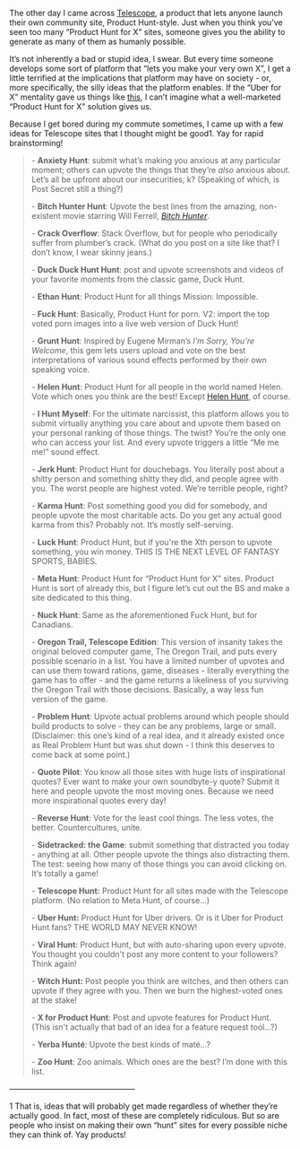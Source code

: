 <p>The other day I came across <a href="http://www.telescopeapp.org">Telescope</a>, a product that lets anyone launch their own community site, Product Hunt-style. Just when you think you’ve seen too many “Product Hunt for X” sites, someone gives you the ability to generate as many of them as humanly possible.</p><p>It’s not inherently a bad or stupid idea, I swear. But every time someone develops some sort of platform that “lets you make your very own X”, I get a little terrified at the implications that platform may have on society - or, more specifically, the silly ideas that the platform enables. If the “Uber for X” mentality gave us things like <a href="http://www.bottlestonightapp.com">this</a>, I can’t imagine what a well-marketed “Product Hunt for X” solution gives us.</p><p>Because I get bored during my commute sometimes, I came up with a few ideas for Telescope sites that I thought might be good1. Yay for rapid brainstorming!</p><blockquote><p>-	<strong>Anxiety Hunt</strong>: submit what’s making you anxious at any particular moment; others can upvote the things that they’re <em>also</em> anxious about. Let’s all be upfront about our insecurities, k? (Speaking of which, is Post Secret still a thing?)</p><p>-	<strong>Bitch Hunter Hunt</strong>: Upvote the best lines from the amazing, non-existent movie starring Will Ferrell, <em><a href="https://www.youtube.com/watch?v=qLa_beHZfws">Bitch Hunter</a></em>.</p><p>-	<strong>Crack Overflow</strong>: Stack Overflow, but for people who periodically suffer from plumber’s crack. (What do you post on a site like that? I don’t know, I wear skinny jeans.)</p><p>-	<strong>Duck Duck Hunt Hunt</strong>: post and upvote screenshots and videos of your favorite moments from the classic game, Duck Hunt.</p><p>-	<strong>Ethan Hunt</strong>: Product Hunt for all things Mission: Impossible.&nbsp;</p><p>-	<strong>Fuck Hunt</strong>: Basically, Product Hunt for porn. V2: import the top voted porn images into a live web version of Duck Hunt!</p><p>-	<strong>Grunt Hunt</strong>: Inspired by Eugene Mirman’s <em>I’m Sorry, You’re Welcome</em>, this gem lets users upload and vote on the best interpretations of various sound effects performed by their own speaking voice.&nbsp;</p><p>-	<strong>Helen Hunt</strong>: Product Hunt for all people in the world named Helen. Vote which ones you think are the best! Except <a href="https://en.wikipedia.org/wiki/Helen_Hunt">Helen Hunt</a>, of course.</p><p>-	<strong>I Hunt Myself</strong>: For the ultimate narcissist, this platform allows you to submit virtually anything you care about and upvote them based on your personal ranking of those things. The twist? You’re the only one who can access your list. And every upvote triggers a little “Me me me!” sound effect.</p><p>-	<strong>Jerk Hunt</strong>: Product Hunt for douchebags. You literally post about a shitty person and something shitty they did, and people agree with you. The worst people are highest voted. We’re terrible people, right?</p><p>-	<strong>Karma Hunt</strong>: Post something good you did for somebody, and people upvote the most charitable acts. Do you get any actual good karma from this? Probably not. It’s mostly self-serving.</p><p>-	<strong>Luck Hunt</strong>: Product Hunt, but if you're the Xth person to upvote something, you win money. THIS IS THE NEXT LEVEL OF FANTASY SPORTS, BABIES.</p><p>-	<strong>Meta Hunt</strong>: Product Hunt for “Product Hunt for X” sites. Product Hunt is sort of already this, but I figure let’s cut out the BS and make a site dedicated to this thing.</p><p>-	<strong>Nuck Hunt</strong>: Same as the aforementioned Fuck Hunt, but for Canadians.&nbsp;</p><p>-	<strong>Oregon Trail, Telescope Edition</strong>: This version of insanity takes the original beloved computer game, The Oregon Trail, and puts every possible scenario in a list. You have a limited number of upvotes and can use them toward rations, game, diseases - literally everything the game has to offer - and the game returns a likeliness of you surviving the Oregon Trail with those decisions. Basically, a way less fun version of the game.</p><p>-	<strong>Problem Hunt</strong>: Upvote actual problems around which people should build products to solve - they can be any problems, large or small. (Disclaimer: this one’s kind of a real idea, and it already existed once as Real Problem Hunt but was shut down - I think this deserves to come back at some point.)</p><p>-	<strong>Quote Pilot</strong>: You know all those sites with huge lists of inspirational quotes? Ever want to make your own soundbyte-y quote? Submit it here and people upvote the most moving ones. Because we need more inspirational quotes every day!</p><p>-	<strong>Reverse Hunt</strong>: Vote for the least cool things. The less votes, the better. Countercultures, unite.&nbsp;</p><p>-	<strong>Sidetracked: the Game</strong>: submit something that distracted you today - anything at all. Other people upvote the things also distracting them. The test: seeing how many of those things you can avoid clicking on. It’s totally a game!</p><p>-	<strong>Telescope Hunt:</strong> Product Hunt for all sites made with the Telescope platform. (No relation to Meta Hunt, of course…)</p><p>-	<strong>Uber Hunt:</strong> Product Hunt for Uber drivers. Or is it Uber for Product Hunt fans? THE WORLD MAY NEVER KNOW!</p><p>-	<strong>Viral Hunt</strong>: Product Hunt, but with auto-sharing upon every upvote. You thought you couldn't post any more content to your followers? Think again!</p><p>-	<strong>Witch Hunt:</strong> Post people you think are witches, and then others can upvote if they agree with you. Then we burn the highest-voted ones at the stake!&nbsp;</p><p>-	<strong>X for Product Hunt</strong>: Post and upvote features for Product Hunt. (This isn't actually that bad of an idea for a feature request tool...?)</p><p>-	<strong>Yerba Hunté</strong>: Upvote the best kinds of maté…?</p><p>-	<strong>Zoo Hunt</strong>: Zoo animals. Which ones are the best? I’m done with this list.</p></blockquote><p>––––––––––––––––––––––––––––––––</p><p>	1	That is, ideas that will probably get made regardless of whether they’re actually good. In fact, most of these are completely ridiculous. But so are people who insist on making their own “hunt” sites for every possible niche they can think of. Yay products!</p>
